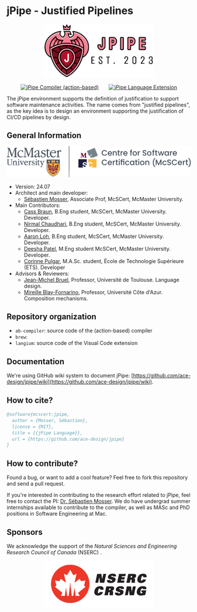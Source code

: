 # jPipe - Justified Pipelines

<div align="center">

  <img alt="tool logo" src="./docs/logo.svg" width="300">

</div>


<div align="center">

[![jPipe Compiler (action-based)](https://github.com/ace-design/jpipe/actions/workflows/compiler.yml/badge.svg)](https://github.com/ace-design/jpipe/actions/workflows/compiler.yml) &nbsp; &nbsp; &nbsp; 
[![jPipe Language Extension](https://github.com/ace-design/jpipe/actions/workflows/extension.yml/badge.svg)](https://github.com/ace-design/jpipe/actions/workflows/extension.yml)
</div>


The jPipe environment supports the definition of justification to support software maintenance activities. The name comes from "justified pipelines", as the key idea is to design an environment supporting the justification of CI/CD pipelines by design.

## General Information

<div align="center">

![nserc](./docs/sponsors/mcscert.svg)

</div>

- Version: 24.07
- Architect and main developer:
  - [Sébastien Mosser](https://mosser.github.io/), Associate Prof, McSCert, McMaster University.
- Main Contributors:
  - [Cass Braun](https://www.linkedin.com/in/cass-braun/), B.Eng student, McSCert, McMaster University. Developer.
  - [Nirmal Chaudhari](https://www.linkedin.com/in/nirmal2003/), B.Eng student, McSCert, McMaster University. Developer.
  - [Aaron Loh](https://www.linkedin.com/in/aaron-loh26/), B.Eng student, McSCert, McMaster University. Developer.
  - [Deesha Patel](https://www.linkedin.com/in/deeshupatel/), M.Eng student McSCert, McMaster University. Developer.
  - [Corinne Pulgar](https://www.linkedin.com/in/corinne-pulgar-12a58190/), M.A.Sc. student, École de Technologie Supérieure (ETS). Developer
- Advisors & Reviewers:
  - [Jean-Michel Bruel](https://jmbruel.netlify.app/), Professor, Université de Toulouse. Language design.
  - [Mireille Blay-Fornarino](https://mireilleblayfornarino.i3s.unice.fr/), Professor, Université Côte d'Azur. Composition mechanisms.


## Repository organization

  - `ab-compiler`: source code of the (action-based) compiler
  - `brew`: 
  - `langium`: source code of the Visual Code extension

## Documentation

We're using GitHub wiki system to document jPipe: [https://github.com/ace-design/jpipe/wiki](https://github.com/ace-design/jpipe/wiki).

## How to cite?

```bibtex
@software{mcscert:jpipe,
  author = {Mosser, Sébastien},
  license = {MIT},
  title = {{jPipe Language}},
  url = {https://github.com/ace-design/jpipe}
}
```

## How to contribute?

Found a bug, or want to add a cool feature? Feel free to fork this repository and send a pull request. 

If you're interested in contributing to the research effort related to jPipe, feel free to contact the PI: [Dr. Sébastien Mosser](mailto:mossers@mcmaster.ca). We do have undergrad summer internships available to contribute to the compiler, as well as MASc and PhD positions in Software Engineering at Mac.


## Sponsors


We acknowledge the support of the _Natural Sciences and Engineering Research Council of Canada_ (NSERC) .

<div align="center">

  <img alt="NSERC logo" src="./docs/sponsors/nserc.svg" width="300">

</div>
